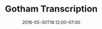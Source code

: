 ---
title: "Gotham Transcription"
description: "Gotham Transcription is a boutique transcription service based in Brooklyn, NY. They gave us the creative freedom to create a unique logo inspired by the New York City skyline and sound waves. "
date: "2016-05-30T18:12:00-07:00"
website: "http://gothamtranscription.com/"
featured: true
gallery: 
- 
  url: "/assets/images/gotham-logo.png"
  caption: null
- 
  url: "/assets/images/gotham-website-iphone.jpg"
  caption: null
- 
  url: "/assets/images/gotham-website.png"
  caption: null
tags: "logo,development"
---